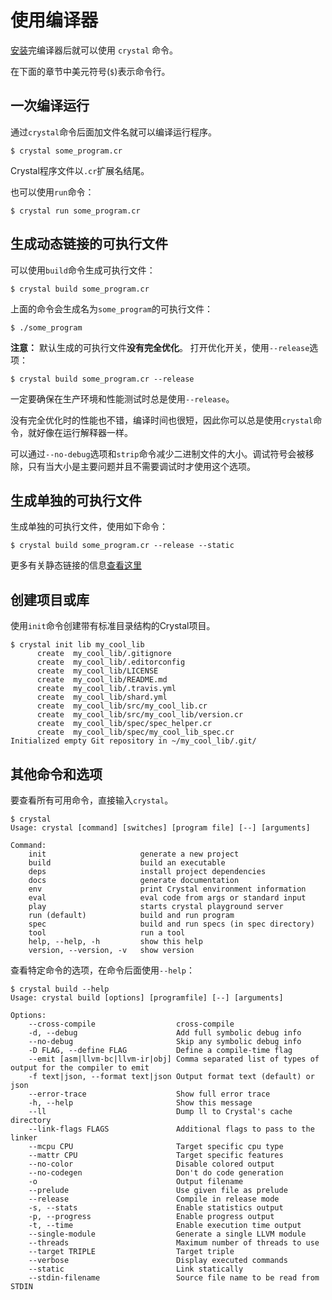 # 使用编译器

[安装](../installation/README.md)完编译器后就可以使用 `crystal` 命令。

在下面的章节中美元符号(`$`)表示命令行。

## 一次编译运行

通过`crystal`命令后面加文件名就可以编译运行程序。

```
$ crystal some_program.cr
```

Crystal程序文件以`.cr`扩展名结尾。

也可以使用`run`命令：

```
$ crystal run some_program.cr
```

## 生成动态链接的可执行文件

可以使用`build`命令生成可执行文件：

```
$ crystal build some_program.cr
```

上面的命令会生成名为`some_program`的可执行文件：

```
$ ./some_program
```

**注意：** 默认生成的可执行文件**没有完全优化**。 打开优化开关，使用`--release`选项：

```
$ crystal build some_program.cr --release
```

一定要确保在生产环境和性能测试时总是使用`--release`。

没有完全优化时的性能也不错，编译时间也很短，因此你可以总是使用`crystal`命令，就好像在运行解释器一样。

可以通过`--no-debug`选项和`strip`命令减少二进制文件的大小。调试符号会被移除，只有当大小是主要问题并且不需要调试时才使用这个选项。

## 生成单独的可执行文件

生成单独的可执行文件，使用如下命令：

```
$ crystal build some_program.cr --release --static
```

更多有关静态链接的信息[查看这里](https://github.com/crystal-lang/crystal/wiki/Static-Linking)

## 创建项目或库

使用`init`命令创建带有标准目录结构的Crystal项目。

```
$ crystal init lib my_cool_lib
      create  my_cool_lib/.gitignore
      create  my_cool_lib/.editorconfig
      create  my_cool_lib/LICENSE
      create  my_cool_lib/README.md
      create  my_cool_lib/.travis.yml
      create  my_cool_lib/shard.yml
      create  my_cool_lib/src/my_cool_lib.cr
      create  my_cool_lib/src/my_cool_lib/version.cr
      create  my_cool_lib/spec/spec_helper.cr
      create  my_cool_lib/spec/my_cool_lib_spec.cr
Initialized empty Git repository in ~/my_cool_lib/.git/
```

## 其他命令和选项

要查看所有可用命令，直接输入`crystal`。

```
$ crystal
Usage: crystal [command] [switches] [program file] [--] [arguments]

Command:
    init                     generate a new project
    build                    build an executable
    deps                     install project dependencies
    docs                     generate documentation
    env                      print Crystal environment information
    eval                     eval code from args or standard input
    play                     starts crystal playground server
    run (default)            build and run program
    spec                     build and run specs (in spec directory)
    tool                     run a tool
    help, --help, -h         show this help
    version, --version, -v   show version
```

查看特定命令的选项，在命令后面使用`--help`：

```
$ crystal build --help
Usage: crystal build [options] [programfile] [--] [arguments]

Options:
    --cross-compile                  cross-compile
    -d, --debug                      Add full symbolic debug info
    --no-debug                       Skip any symbolic debug info
    -D FLAG, --define FLAG           Define a compile-time flag
    --emit [asm|llvm-bc|llvm-ir|obj] Comma separated list of types of output for the compiler to emit
    -f text|json, --format text|json Output format text (default) or json
    --error-trace                    Show full error trace
    -h, --help                       Show this message
    --ll                             Dump ll to Crystal's cache directory
    --link-flags FLAGS               Additional flags to pass to the linker
    --mcpu CPU                       Target specific cpu type
    --mattr CPU                      Target specific features
    --no-color                       Disable colored output
    --no-codegen                     Don't do code generation
    -o                               Output filename
    --prelude                        Use given file as prelude
    --release                        Compile in release mode
    -s, --stats                      Enable statistics output
    -p, --progress                   Enable progress output
    -t, --time                       Enable execution time output
    --single-module                  Generate a single LLVM module
    --threads                        Maximum number of threads to use
    --target TRIPLE                  Target triple
    --verbose                        Display executed commands
    --static                         Link statically
    --stdin-filename                 Source file name to be read from STDIN
```
